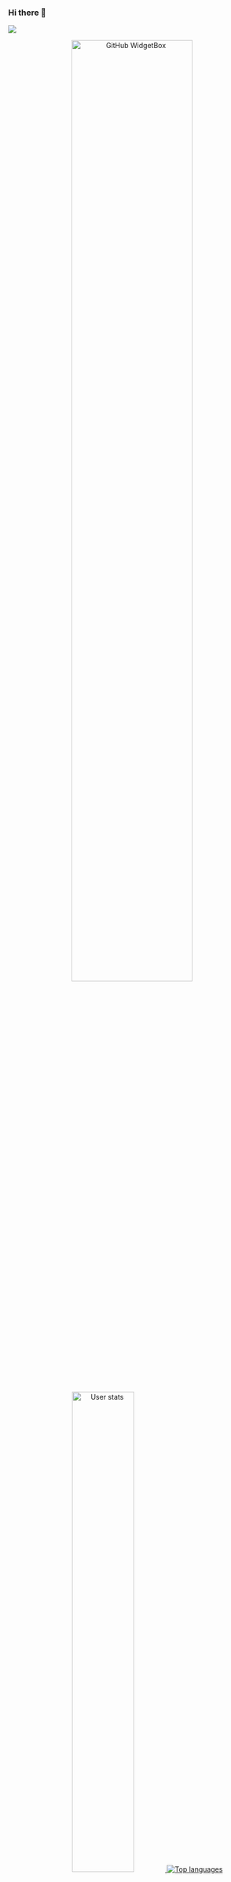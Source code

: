 ### Hi there 👋
<img src="https://ripgvc.herokuapp.com/?zzwtsy=aiocat&color=8c14fc&round">
<p align="center">
    <a href="https://github.com/Jurredr/github-widgetbox">
        <img width="70%" height="70%"
            src="https://github-widgetbox.vercel.app/api/profile?username=zzwtsy&data=followers,repositories,stars,commits"
            alt="GitHub WidgetBox" />
    </a>
</p>
<p align="center">
    <a href="https://github.com/anuraghazra/github-readme-stats">
        <img width="50%"
            src="https://github-readme-stats.vercel.app/api?username=zzwtsy&count_private=true&show_icons=true&theme=tokyonight"
            alt="User stats" />
        <img src="https://github-readme-stats.vercel.app/api/top-langs/?username=zzwtsy&layout=compact&theme=tokyonight"
            alt="Top languages" />
        <a>
</p>
<p align="center">
    <img width="92%" src="https://activity-graph.herokuapp.com/graph?username=zzwtsy&theme=xcode" align="center"
        alt="Github Activity" />
</p>
